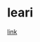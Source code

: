 # leari
[link](http://www.team-bob.org/linux-%E5%A6%82%E4%BD%95%E5%9C%A8-ubuntu-14-04-%E4%B8%AD%E5%AE%89%E8%A3%9D-oracleopen-jdk/)
